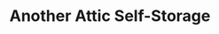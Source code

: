 ---
title: "Another Attic Self-Storage"
url: /amarillo/another-attic-self-storage/
shop: storage rental
---